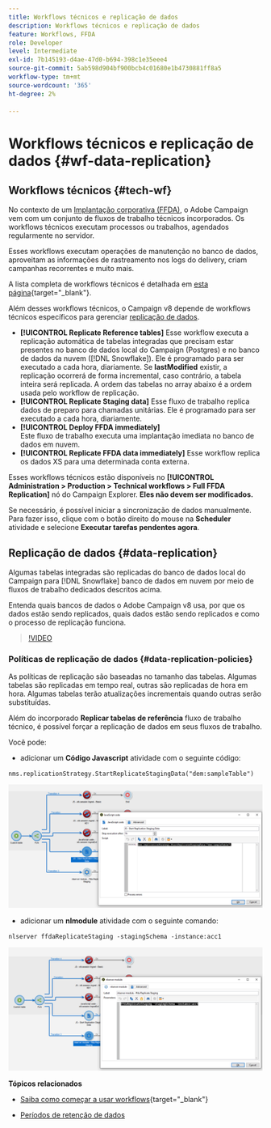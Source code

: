 ```yaml
---
title: Workflows técnicos e replicação de dados
description: Workflows técnicos e replicação de dados
feature: Workflows, FFDA
role: Developer
level: Intermediate
exl-id: 7b145193-d4ae-47d0-b694-398c1e35eee4
source-git-commit: 5ab598d904bf900bcb4c01680e1b4730881ff8a5
workflow-type: tm+mt
source-wordcount: '365'
ht-degree: 2%

---
```


# Workflows técnicos e replicação de dados {#wf-data-replication}

## Workflows técnicos {#tech-wf}

No contexto de um [Implantação corporativa (FFDA)](enterprise-deployment.md), o Adobe Campaign vem com um conjunto de fluxos de trabalho técnicos incorporados. Os workflows técnicos executam processos ou trabalhos, agendados regularmente no servidor.

Esses workflows executam operações de manutenção no banco de dados, aproveitam as informações de rastreamento nos logs do delivery, criam campanhas recorrentes e muito mais.

A lista completa de workflows técnicos é detalhada em [esta página](https://experienceleague.adobe.com/docs/campaign/automation/workflows/introduction/wf-type/technical-workflows.html){target="_blank"}.

Além desses workflows técnicos, o Campaign v8 depende de workflows técnicos específicos para gerenciar [replicação de dados](#data-replication).

* **[!UICONTROL Replicate Reference tables]**
Esse workflow executa a replicação automática de tabelas integradas que precisam estar presentes no banco de dados local do Campaign (Postgres) e no banco de dados da nuvem ([!DNL Snowflake]). Ele é programado para ser executado a cada hora, diariamente. Se **lastModified** existir, a replicação ocorrerá de forma incremental, caso contrário, a tabela inteira será replicada. A ordem das tabelas no array abaixo é a ordem usada pelo workflow de replicação.
* **[!UICONTROL Replicate Staging data]**
Esse fluxo de trabalho replica dados de preparo para chamadas unitárias. Ele é programado para ser executado a cada hora, diariamente.
* **[!UICONTROL Deploy FFDA immediately]**\
  Este fluxo de trabalho executa uma implantação imediata no banco de dados em nuvem.
* **[!UICONTROL Replicate FFDA data immediately]**
Esse workflow replica os dados XS para uma determinada conta externa.

Esses workflows técnicos estão disponíveis no **[!UICONTROL Administration > Production > Technical workflows > Full FFDA Replication]** nó do Campaign Explorer. **Eles não devem ser modificados.**

Se necessário, é possível iniciar a sincronização de dados manualmente. Para fazer isso, clique com o botão direito do mouse na **Scheduler** atividade e selecione **Executar tarefas pendentes agora**.

## Replicação de dados {#data-replication}

Algumas tabelas integradas são replicadas do banco de dados local do Campaign para [!DNL Snowflake] banco de dados em nuvem por meio de fluxos de trabalho dedicados descritos acima.

Entenda quais bancos de dados o Adobe Campaign v8 usa, por que os dados estão sendo replicados, quais dados estão sendo replicados e como o processo de replicação funciona.

>[!VIDEO](https://video.tv.adobe.com/v/334460?quality=12)


### Políticas de replicação de dados {#data-replication-policies}

As políticas de replicação são baseadas no tamanho das tabelas. Algumas tabelas são replicadas em tempo real, outras são replicadas de hora em hora. Algumas tabelas terão atualizações incrementais quando outras serão substituídas.

Além do incorporado **Replicar tabelas de referência** fluxo de trabalho técnico, é possível forçar a replicação de dados em seus fluxos de trabalho.

Você pode:

* adicionar um **Código Javascript** atividade com o seguinte código:

```
nms.replicationStrategy.StartReplicateStagingData("dem:sampleTable")
```

![](assets/jscode.png)


* adicionar um **nlmodule** atividade com o seguinte comando:

```
nlserver ffdaReplicateStaging -stagingSchema -instance:acc1
```

![](assets/nlmodule.png)


**Tópicos relacionados**

* [Saiba como começar a usar workflows](https://experienceleague.adobe.com/docs/campaign/automation/workflows/introduction/about-workflows.html?lang=pt-BR){target="_blank"}

* [Períodos de retenção de dados](../dev/datamodel-best-practices.md#data-retention)
